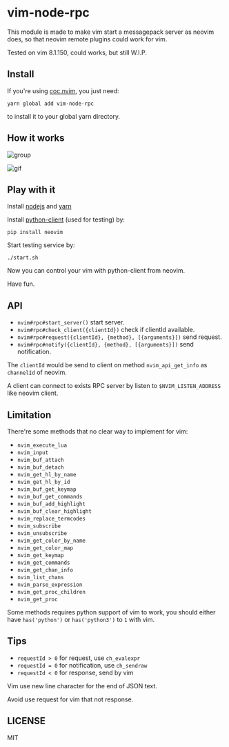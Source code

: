 # vim-node-rpc

This module is made to make vim start a messagepack server as neovim
does, so that neovim remote plugins could work for vim.

Tested on vim 8.1.150, could works, but still W.I.P.

## Install

If you're using [coc.nvim](https://github.com/neoclide/coc.nvim), you just need:

```
yarn global add vim-node-rpc
```

to install it to your global yarn directory.

## How it works

![group](https://user-images.githubusercontent.com/251450/43032696-d71ef922-8cef-11e8-9ecc-392b1fbc29ed.png)

![gif](https://pic3.zhimg.com/80/v2-1e44bac755aa8b6193520c7d56dd1857_hd.gif)

## Play with it

Install [nodejs](https://nodejs.org/en/download/) and [yarn](https://yarnpkg.com/en/docs/install)

Install [python-client](https://github.com/neovim/python-client) (used for testing) by:

    pip install neovim

Start testing service by:

    ./start.sh

Now you can control your vim with python-client from neovim.

Have fun.

## API

- `nvim#rpc#start_server()` start server.
- `nvim#rpc#check_client({clientId})` check if clientId available.
- `nvim#rpc#request({clientId}, {method}, [{arguments}])` send request.
- `nvim#rpc#notify({clientId}, {method}, [{arguments}])` send notification.

The `clientId` would be send to client on method `nvim_api_get_info` as
`channelId` of neovim.

A client can connect to exists RPC server by listen to `$NVIM_LISTEN_ADDRESS`
like neovim client.

## Limitation

There're some methods that no clear way to implement for vim:

- `nvim_execute_lua`
- `nvim_input`
- `nvim_buf_attach`
- `nvim_buf_detach`
- `nvim_get_hl_by_name`
- `nvim_get_hl_by_id`
- `nvim_buf_get_keymap`
- `nvim_buf_get_commands`
- `nvim_buf_add_highlight`
- `nvim_buf_clear_highlight`
- `nvim_replace_termcodes`
- `nvim_subscribe`
- `nvim_unsubscribe`
- `nvim_get_color_by_name`
- `nvim_get_color_map`
- `nvim_get_keymap`
- `nvim_get_commands`
- `nvim_get_chan_info`
- `nvim_list_chans`
- `nvim_parse_expression`
- `nvim_get_proc_children`
- `nvim_get_proc`

Some methods requires python support of vim to work, you should either have
`has('python')` or `has('python3')` to `1` with vim.

## Tips

- `requestId > 0` for request, use `ch_evalexpr`
- `requestId = 0` for notification, use `ch_sendraw`
- `requestId < 0` for response, send by vim

Vim use new line character for the end of JSON text.

Avoid use request for vim that not response.

## LICENSE

MIT
